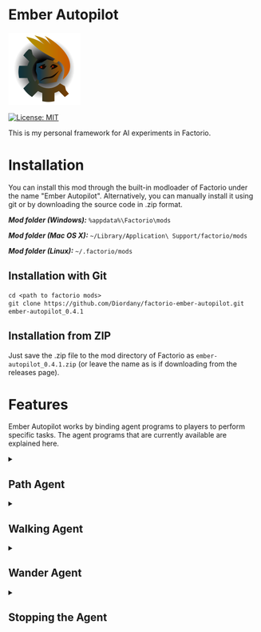# Ember Autopilot

![thumbnail](thumbnail.png)

[![License: MIT](https://img.shields.io/badge/License-MIT-yellow.svg)](https://opensource.org/licenses/MIT)

This is my personal framework for AI experiments in Factorio.

# Installation

You can install this mod through the built-in modloader of Factorio under the name "Ember Autopilot". Alternatively, you can manually install it using git or by downloading the source code in .zip format.

***Mod folder (Windows):*** `%appdata%\Factorio\mods`

***Mod folder (Mac OS X):*** `~/Library/Application\ Support/factorio/mods`

***Mod folder (Linux):*** `~/.factorio/mods`

## Installation with Git

```
cd <path to factorio mods>
git clone https://github.com/Diordany/factorio-ember-autopilot.git ember-autopilot_0.4.1
```

## Installation from ZIP

Just save the .zip file to the mod directory of Factorio as `ember-autopilot_0.4.1.zip` (or leave the name as is if downloading from the releases page).

# Features

Ember Autopilot works by binding agent programs to players to perform specific tasks. The agent programs that are currently available are explained here.

<details><summary><h2>Path Agent</h2></summary>

This agent uses Factorio's built-in pathing algorithm to navigate to the given position. Start the agent with the command:

```
/ember-path <x> <y>
```

I couldn't get Factorio to generate a path that avoids collisions. I'm not sure if I missed something, but I'm planning on implementing a pathfinding algorithm myself anyway.

[![YouTube](http://i.ytimg.com/vi/xFVXDMP9i3I/hqdefault.jpg)](https://www.youtube.com/watch?v=xFVXDMP9i3I)

<sup><sub><b><i>[Embedded YouTube players are currently not supported..]</i></b></sup></sub>
</details>

<details><summary><h2>Walking Agent</h2></summary>

You can make the player walk towards a target position with the command:

```
/ember-walkpos <x> <y>
```

You can also start the agent with a position relative to the player:

```
/ember-walkrel <x> <y>
```

This agent does not use a pathfinding algorithm. It stops whenever its path is blocked.

[![YouTube](http://i.ytimg.com/vi/EnEiXRdT9so/hqdefault.jpg)](https://www.youtube.com/watch?v=EnEiXRdT9so)

<sup><sub><b><i>[Embedded YouTube players are currently not supported..]</i></b></sup></sub>
</details>

<details><summary><h2>Wander Agent</h2></summary>

This agent wanders around aimlessly while trying to avoid obstacles. Start the agent with the command:

```
/ember-wander
```

[![YouTube](http://i.ytimg.com/vi/J6V_IALY_pk/hqdefault.jpg)](https://www.youtube.com/watch?v=J6V_IALY_pk)

<sup><sub><b><i>[Embedded YouTube players are currently not supported..]</i></b></sup></sub>
</details>

<details><summary><h2>Stopping the Agent</h2></summary>

If for whatever reason you want to stop the agent, just run the following command:

```
/ember-stop
```
</details>